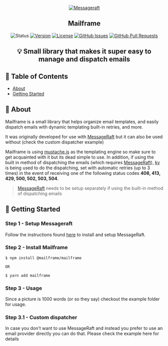 <p align="center">
  <a href="" rel="noopener">
 <img src="https://i.imgur.com/K8iNOa8.png" alt="Messageraft"></a>
</p>

<h2 align="center">Mailframe</h3>

<div align="center">

![Status](https://img.shields.io/badge/status-active-success.svg)
[![Version](https://img.shields.io/npm/v/@mailframe/mailframe.svg)](https://npmjs.org/package/@mailframe/cli)
[![License](https://img.shields.io/npm/l/@mailframe/mailframe)](https://github.com/pitops/mailframe/blob/main/package.json)
[![GitHub Issues](https://img.shields.io/github/issues/pitops/mailframe.svg)](https://github.com/pitops/mailframe/issues)
[![GitHub Pull Requests](https://img.shields.io/github/issues-pr/pitops/mailframe.svg)](https://github.com/pitops/mailframe/pulls)
</div>

## <p align = "center">💡 Small library that makes it super easy to manage and dispatch emails</p>

## 📝 Table of Contents

<!-- toc -->
- [About](#about)
- [Getting Started](#getting-started)
<!-- tocstop -->

<!-- about -->
## 🧐 About <a name = "about"></a>
Mailframe is a small library that helps organize email templates, and easily dispatch emails with dynamic templating built-in retries, and more.

It was originally developed for use with [MessageRaft](https://github.com/messageraft/cli) but it can also be used without (check the custom dispatcher example)

Mailframe is using  [mustache.js](https://github.com/janl/mustache.js/) as the templating engine so make sure to get acquainted with it but its dead simple to use. In addition, if using the built in method of dispatching the emails (which requires [MessageRaft](https://github.com/messageraft/cli)), [ky](https://github.com/sindresorhus/ky) is being used to do the dispatching, set with automatic retries (up to 3 times) in the event of receiving one of the following status codes 
**408, 413, 429, 500, 502, 503, 504**.

> [MessageRaft](https://github.com/messageraft/cli) needs to be setup separately if using the built-in method of dispatching emails

<!-- aboutstop -->

## 🏁 Getting Started <a name ="getting-started"></a>

### Step 1 - Setup Messageraft

Follow the instructions found [here](https://github.com/messageraft/cli) to install and setup MessageRaft.

### Step 2 - Install Mailframe

```sh-session
$ npm install @mailframe/mailframe

OR

$ yarn add mailframe 
```

### Step 3 - Usage

Since a picture is 1000 words (or so they say) checkout the example folder for usage.

### Step 3.1 - Custom dispatcher

In case you don't want to use MessageRaft and instead you prefer to use an email provider directly you can do that. Please check the example here for details

